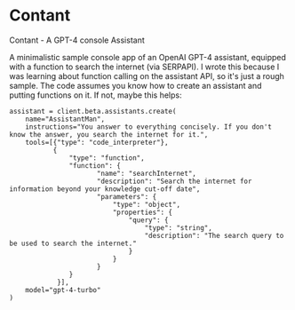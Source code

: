 # Contant
Contant - A GPT-4 console Assistant

A minimalistic sample console app of an OpenAI GPT-4 assistant, equipped with a function to search the internet (via SERPAPI).
I wrote this because I was learning about function calling on the assistant API, so it's just a rough sample.
The code assumes you know how to create an assistant and putting functions on it.
If not, maybe this helps:

```
assistant = client.beta.assistants.create(
    name="AssistantMan",
    instructions="You answer to everything concisely. If you don't know the answer, you search the internet for it.",
    tools=[{"type": "code_interpreter"},
           {
               "type": "function",
               "function": {
                      "name": "searchInternet",
                      "description": "Search the internet for information beyond your knowledge cut-off date",
                      "parameters": {
                          "type": "object",
                          "properties": {
                              "query": {
                                  "type": "string",
                                  "description": "The search query to be used to search the internet."
                              }
                          }
                      }
               }
            }],
    model="gpt-4-turbo"
)
```
